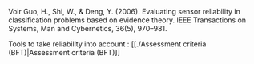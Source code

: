 
Voir 
Guo, H., Shi, W., & Deng, Y. (2006). Evaluating sensor reliability in classification problems based on evidence theory. IEEE Transactions on Systems, Man and Cybernetics, 36(5), 970–981.


Tools to take reliability into account : [[./Assessment criteria (BFT)|Assessment criteria (BFT)]]



